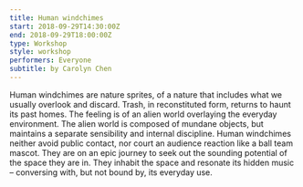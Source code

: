 ```yaml
---
title: Human windchimes
start: 2018-09-29T14:30:00Z
end: 2018-09-29T18:00:00Z
type: Workshop
style: workshop
performers: Everyone
subtitle: by Carolyn Chen
---
```

Human windchimes are nature sprites, of a nature that includes what we usually overlook and discard. Trash, in reconstituted form, returns to haunt its past homes. The feeling is of an alien world overlaying the everyday environment. The alien world is composed of mundane objects, but maintains a separate sensibility and internal discipline. Human windchimes neither avoid public contact, nor court an audience reaction like a ball team mascot. They are on an epic journey to seek out the sounding potential of the space they are in. They inhabit the space and resonate its hidden music – conversing with, but not bound by, its everyday use.
